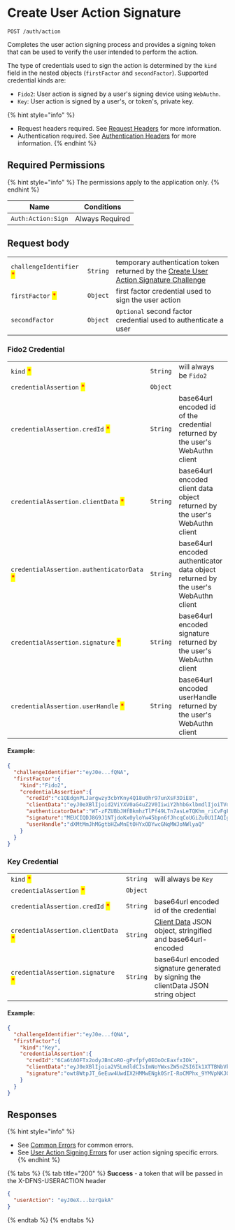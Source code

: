 # Create User Action Signature

`POST /auth/action`

Completes the user action signing process and provides a signing token that can be used to verify the user intended to perform the action.

The type of credentials used to sign the action is determined by the `kind` field in the nested objects (`firstFactor` and `secondFactor`). Supported credential kinds are:

* `Fido2`: User action is signed by a user's signing device using `WebAuthn`.
* `Key`: User action is signed by a user's, or token's, private key.

{% hint style="info" %}
* Request headers required. See [Request Headers](../../../getting-started/request-headers.md) for more information.
* Authentication required. See [Authentication Headers](../../../getting-started/request-headers.md#authentication-headers) for more information.
{% endhint %}

## Required Permissions

{% hint style="info" %}
The permissions apply to the application only.
{% endhint %}

| Name               | Conditions      |
| ------------------ | --------------- |
| `Auth:Action:Sign` | Always Required |

## Request body

|                                                          |          |                                                                                                                   |
| -------------------------------------------------------- | -------- | ----------------------------------------------------------------------------------------------------------------- |
| `challengeIdentifier` <mark style="color:red;">\*</mark> | `String` | temporary authentication token returned by the [Create User Action Signature Challenge](initUserActionSigning.md) |
| `firstFactor` <mark style="color:red;">\*</mark>         | `Object` | first factor credential used to sign the user action                                                              |
| `secondFactor`                                           | `Object` | `Optional` second factor credential used to authenticate a user                                                   |

### Fido2 Credential

|                                                                            |          |                                                                                    |
| -------------------------------------------------------------------------- | -------- | ---------------------------------------------------------------------------------- |
| `kind` <mark style="color:red;">\*</mark>                                  | `String` | will always be `Fido2`                                                             |
| `credentialAssertion` <mark style="color:red;">\*</mark>                   | `Object` |                                                                                    |
| `credentialAssertion.credId` <mark style="color:red;">\*</mark>            | `String` | base64url encoded id of the credential returned by the user's WebAuthn client      |
| `credentialAssertion.clientData` <mark style="color:red;">\*</mark>        | `String` | base64url encoded client data object returned by the user's WebAuthn client        |
| `credentialAssertion.authenticatorData` <mark style="color:red;">\*</mark> | `String` | base64url encoded authenticator data object returned by the user's WebAuthn client |
| `credentialAssertion.signature` <mark style="color:red;">\*</mark>         | `String` | base64url encoded signature returned by the user's WebAuthn client                 |
| `credentialAssertion.userHandle` <mark style="color:red;">\*</mark>        | `String` | base64url encoded userHandle returned by the user's WebAuthn client                |

#### Example:

```json
{
  "challengeIdentifier":"eyJ0e...fQNA",
  "firstFactor":{
    "kind":"Fido2",
    "credentialAssertion":{
      "credId":"c1QEdgnPLJargwzy3cbYKny4Q18u0hr97unXsF3DiE8",
      "clientData":"eyJ0eXBlIjoid2ViYXV0aG4uZ2V0IiwiY2hhbGxlbmdlIjoiTVdNME1tWTVZVFEwTURSaU56ZGhOVEZoTnpZNU9EUXdOV0k1WlRRNFkyUmhPRFppTkRrM1pUWXpPVEU1T0dZeU1EY3haakJqWXprNE1tUTVZelkxTUEiLCJvcmlnaW4iOiJodHRwczovL2FwcC5kZm5zLm5pbmphIiwiY3Jvc3NPcmlnaW4iOmZhbHNlfQ",
      "authenticatorData":"WT-zFZUBbJHfBkmhzTlPf49LTn7asLeTQKhm_riCvFgFAAAAAA",
      "signature":"MEUCIQDJ8G9J1NTjdoKx0yloYw45bpn6fJhcqCoUGiZuOU1IAQIgAtPt7S8FHFYW9OMHh3S5FVAxk-lhli-2lX22bBNSDog",
      "userHandle":"dXMtMmJhMGgtbHZwMnEtOHYxODYwcGNqMWJoNWlyaQ"
    }
  }
}
```

### Key Credential

|                                                                     |          |                                                                                                                                     |
| ------------------------------------------------------------------- | -------- | ----------------------------------------------------------------------------------------------------------------------------------- |
| `kind` <mark style="color:red;">\*</mark>                           | `String` | will always be `Key`                                                                                                                |
| `credentialAssertion` <mark style="color:red;">\*</mark>            | `Object` |                                                                                                                                     |
| `credentialAssertion.credId` <mark style="color:red;">\*</mark>     | `String` | base64url encoded id of the credential                                                                                              |
| `credentialAssertion.clientData` <mark style="color:red;">\*</mark> | `String` | [Client Data](../../../advanced-topics/authentication/api-objects.md#key-credential) JSON object, stringified and base64url-encoded |
| `credentialAssertion.signature` <mark style="color:red;">\*</mark>  | `String` | base64url encoded signature generated by signing the clientData JSON string object                                                  |

#### Example:

```json
{
  "challengeIdentifier":"eyJ0e...fQNA",
  "firstFactor":{
    "kind":"Key",
    "credentialAssertion":{
      "credId":"6Ca6tAOFTx2odyJBnCoRO-gPvfpfy0EOoOcEaxfxIOk",
      "clientData":"eyJ0eXBlIjoia2V5LmdldCIsImNoYWxsZW5nZSI6Ik1XTTBNbVk1WVRRME1EUmlOemRoTlRGaE56WTVPRFF3TldJNVpUUTRZMlJoT0RaaU5EazNaVFl6T1RFNU9HWXlNRGN4WmpCall6azRNbVE1WXpZMU1BIiwib3JpZ2luIjoiaHR0cHM6Ly9hcHAuZGZucy5uaW5qYSIsImNyb3NzT3JpZ2luIjpmYWxzZX0",
      "signature":"owt8WtpJT_6eEuw4UwdIX2HMMwENgk0SrI-RoCMPhx_9YMVpNKJGmJfHUusf_R1Mor9a_hinQVuXj4_XRdeJFSY2AySXSUk",
    }
  }
}
```

## Responses

{% hint style="info" %}
* See [Common Errors](../../../getting-started/errors.md#common-errors) for common errors.
* See [User Action Signing Errors](../../../getting-started/errors.md#user-action-signing-errors) for user action signing specific errors.
{% endhint %}

{% tabs %}
{% tab title="200" %}
**Success** - a token that will be passed in the X-DFNS-USERACTION header

```json
{
  "userAction": "eyJ0eX...bzrQakA"
}
```
{% endtab %}
{% endtabs %}
